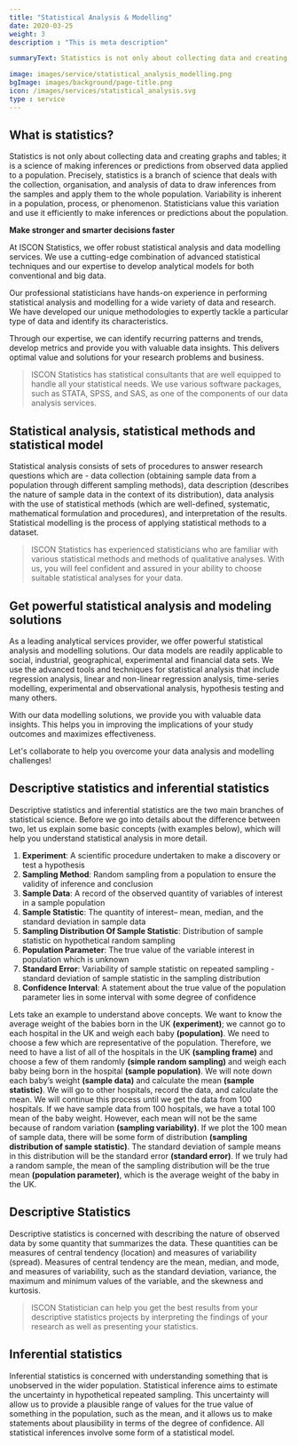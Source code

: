 ```yaml
---
title: "Statistical Analysis & Modelling"
date: 2020-03-25
weight: 3
description : "This is meta description"

summaryText: Statistics is not only about collecting data and creating graphs and tables; it is a science of making inferences or predictions from observed data applied to a population. ISCON Statistics has statistical consultants that are well equipped to handle all your statistical needs. We use various software packages, such as STATA, SPSS, and R, as one of the components of our data analysis services.

image: images/service/statistical_analysis_modelling.png
bgImage: images/background/page-title.png
icon: /images/services/statistical_analysis.svg
type : service
---
```


## What is statistics?

Statistics is not only about collecting data and creating graphs and tables; it is a science of making inferences or predictions from observed data applied to a population. Precisely, statistics is a branch of science that deals with the collection, organisation, and analysis of data to draw inferences from the samples and apply them to the whole population. Variability is inherent in a population, process, or phenomenon. Statisticians value this variation and use it efficiently to make inferences or predictions about the population. 

**Make stronger and smarter decisions faster**

At ISCON Statistics, we offer robust statistical analysis and data modelling services. We use a cutting-edge combination of advanced statistical techniques and our expertise to develop analytical models for both conventional and big data.

Our professional statisticians have hands-on experience in performing statistical analysis and modelling for a wide variety of data and research. We have developed our unique methodologies to expertly tackle a particular type of data and identify its characteristics.

Through our expertise, we can identify recurring patterns and trends, develop metrics and provide you with valuable data insights. This delivers optimal value and solutions for your research problems and business. 

> ISCON Statistics has statistical consultants that are well equipped to handle all your statistical needs. We use various software packages, such as STATA, SPSS, and SAS, as one of the components of our data analysis services.

## Statistical analysis, statistical methods and statistical model  

Statistical analysis consists of sets of procedures to answer research questions which are - data collection (obtaining sample data from a population through different sampling methods), data description (describes the nature of sample data in the context of its distribution), data analysis with the use of statistical methods (which are well-defined, systematic, mathematical formulation and procedures), and interpretation of the results. Statistical modelling is the process of applying statistical methods to a dataset. 

> ISCON Statistics has experienced statisticians who are familiar with various statistical methods and methods of qualitative analyses. With us, you will feel confident and assured in your ability to choose suitable statistical analyses for your data.

## Get powerful statistical analysis and modeling solutions

As a leading analytical services provider, we offer powerful statistical analysis and modelling solutions. Our data models are readily applicable to social, industrial, geographical, experimental and financial data sets. We use the advanced tools and techniques for statistical analysis that include regression analysis, linear and non-linear regression analysis, time-series modelling, experimental and observational analysis, hypothesis testing and many others.

With our data modelling solutions, we provide you with valuable data insights. This helps you in improving the implications of your study outcomes and maximizes effectiveness.

Let's collaborate to help you overcome your data analysis and modelling challenges! 


## Descriptive statistics and inferential statistics

Descriptive statistics and inferential statistics are the two main branches of statistical science. Before we go into details about the difference between two, let us explain some basic concepts (with examples below), which will help you understand statistical analysis in more detail.

1.	**Experiment**: A scientific procedure undertaken to make a discovery or test a hypothesis
2.	**Sampling Method**: Random sampling from a population to ensure the validity of inference and conclusion
3.	**Sample Data**: A record of the observed quantity of variables of interest in a  sample population
4.	**Sample Statistic**: The quantity of interest– mean, median, and the standard deviation in sample data
5.	**Sampling Distribution Of Sample Statistic**: Distribution of sample statistic on hypothetical random sampling 
6.	**Population Parameter**: The true value of the variable interest in population which is unknown
7.	**Standard Error**: Variability of sample statistic on repeated sampling - standard deviation of sample statistic in the sampling distribution
8.	**Confidence Interval**: A statement about the true value of the population parameter lies in some interval with some degree of confidence

Lets take an example to understand above concepts. We want to know the average weight of the babies born in the UK **(experiment)**; we cannot go to each hospital in the UK and weigh each baby **(population)**. We need to choose a few which are representative of the population. Therefore, we need to have a list of all of the hospitals in the UK **(sampling frame)** and choose a few of them randomly **(simple random sampling)** and weigh each baby being born in the hospital **(sample population)**. We will note down each baby’s weight **(sample data)** and calculate the mean **(sample statistic)**. We will go to other hospitals, record the data, and calculate the mean. We will continue this process until we get the data from 100 hospitals. If we have sample data from 100 hospitals, we have a total 100 mean of the baby weight. However, each mean will not be the same because of random variation **(sampling variability)**. If we plot the 100 mean of sample data, there will be some form of distribution **(sampling distribution of sample statistic)**. The standard deviation of sample means in this distribution will be the standard error **(standard error)**. If we truly had a random sample, the mean of the sampling distribution will be the true mean **(population parameter)**, which is the average weight of the baby in the UK.
 
## Descriptive Statistics

Descriptive statistics is concerned with describing the nature of observed data by some quantity that summarizes the data. These quantities can be measures of central tendency (location) and measures of variability (spread). Measures of central tendency are the mean, median, and mode, and measures of variability, such as the standard deviation, variance, the maximum and minimum values of the variable, and the skewness and kurtosis. 

> ISCON Statistician can help you get the best results from your descriptive statistics projects by interpreting the findings of your research as well as presenting your statistics.

## Inferential statistics

Inferential statistics is concerned with understanding something that is unobserved in the wider population. Statistical inference aims to estimate the uncertainty in hypothetical repeated sampling. This uncertainty will allow us to provide a plausible range of values for the true value of something in the population, such as the mean, and it allows us to make statements about plausibility in terms of the degree of confidence. All statistical inferences involve some form of a statistical model.
